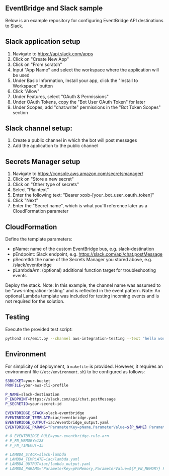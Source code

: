 ## EventBridge and Slack sample
Below is an example repository for configuring EventBridge API destinations to Slack.

## Slack application setup
1. Navigate to https://api.slack.com/apps
2. Click on "Create New App"
3. Click on "From scratch"
4. Input "App Name" and select the workspace where the application will be used
5. Under Basic Information, Install your app, click the "Install to Workspace" button
6. Click "Allow"
7. Under Features, select "OAuth & Permissions"
8. Under OAuth Tokens, copy the "Bot User OAuth Token" for later
9. Under Scopes, add "chat:write" permissions in the "Bot Token Scopes" section

## Slack channel setup:
1. Create a public channel in which the bot will post messages
2. Add the application to the public channel

## Secrets Manager setup
1. Navigate to https://console.aws.amazon.com/secretsmanager/
2. Click on "Store a new secret"
3. Click on "Other type of secrets"
4. Select "Plaintext"
5. Enter the following text: "Bearer xoxb-[your_bot_user_oauth_token]"
6. Click "Next"
7. Enter the "Secret name", which is what you'll reference later as a CloudFormation parameter

## CloudFormation
Define the template parameters:
* pName: name of the custom EventBridge bus, e.g. slack-destination
* pEndpoint: Slack endpoint, e.g. https://slack.com/api/chat.postMessage
* pSecretId: the name of the Secrets Manager you stored above, e.g. /slack/eventbridge
* pLambdaArn: (optional) additional function target for troubleshooting events

Deploy the stack.
Note: In this example, the channel name was assumed to be "aws-integration-testing" and is reflected in the event pattern.
Note: An optional Lambda template was included for testing incoming events and is not required for the solution.

## Testing
Execute the provided test script:

```bash
python3 src/emit.py --channel aws-integration-testing --text "hello world" | jq
```

## Environment
For simplicity of deployment, a `makefile` is provided. However, it requires an environment file (`/etc/environment.sh`) to be configured as follows:

```bash
S3BUCKET=your-bucket
PROFILE=your-aws-cli-profile

P_NAME=slack-destination
P_ENDPOINT=https://slack.com/api/chat.postMessage
P_SECRETID=your-secret-id

EVENTBRIDGE_STACK=slack-eventbridge
EVENTBRIDGE_TEMPLATE=iac/eventbridge.yaml
EVENTBRIDGE_OUTPUT=iac/eventbridge_output.yaml
EVENTBRIDGE_PARAMS="ParameterKey=pName,ParameterValue=${P_NAME} ParameterKey=pEndpoint,ParameterValue=${P_ENDPOINT} ParameterKey=pSecretId,ParameterValue=${P_SECRETID}"

# O_EVENTBRIDGE_RULE=your-eventbridge-rule-arn
# P_FN_MEMORY=128
# P_FN_TIMEOUT=15

# LAMBDA_STACK=slack-lambda
# LAMBDA_TEMPLATE=iac/lambda.yaml
# LAMBDA_OUTPUT=iac/lambda_output.yaml
# LAMBDA_PARAMS="ParameterKey=pFnMemory,ParameterValue=${P_FN_MEMORY} ParameterKey=pFnTimeout,ParameterValue=${P_FN_TIMEOUT} ParameterKey=pRuleArn,ParameterValue=${O_EVENTBRIDGE_RULE}"
```